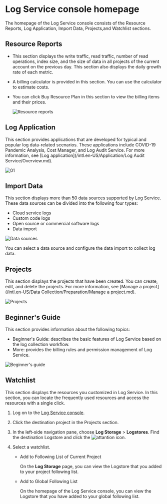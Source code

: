# Log Service console homepage

The homepage of the Log Service console consists of the Resource Reports, Log Application, Import Data, Projects,and Watchlist sections.

## Resource Reports

-   This section displays the write traffic, read traffic, number of read operations, index size, and the size of data in all projects of the current account on the previous day. This section also displays the daily growth rate of each metric.
-   A billing calculator is provided in this section. You can use the calculator to estimate costs.
-   You can click Buy Resource Plan in this section to view the billing items and their prices.

    ![Resource reports](https://static-aliyun-doc.oss-accelerate.aliyuncs.com/assets/img/en-US/7078480061/p65698.png)


## Log Application

This section provides applications that are developed for typical and popular log data-related scenarios. These applications include COVID-19 Pandemic Analysis, Cost Manager, and Log Audit Service. For more information, see [Log application](/intl.en-US/Application/Log Audit Service/Overview.md).

![01](https://static-aliyun-doc.oss-accelerate.aliyuncs.com/assets/img/en-US/7078480061/p130076.png)

## Import Data

This section displays more than 50 data sources supported by Log Service. These data sources can be divided into the following four types:

-   Cloud service logs
-   Custom code logs
-   Open source or commercial software logs
-   Data import

![Data sources](https://static-aliyun-doc.oss-accelerate.aliyuncs.com/assets/img/en-US/8078480061/p65699.png)

You can select a data source and configure the data import to collect log data.

## Projects

This section displays the projects that have been created. You can create, edit, and delete the projects. For more information, see [Manage a project](/intl.en-US/Data Collection/Preparation/Manage a project.md).

![Projects](https://static-aliyun-doc.oss-accelerate.aliyuncs.com/assets/img/en-US/5783231851/p65700.png)

## Beginner's Guide

This section provides information about the following topics:

-   Beginner's Guide: describes the basic features of Log Service based on the log collection workflow.
-   More: provides the billing rules and permission management of Log Service.

![Beginner's guide](../images/p182436.png)

## Watchlist

This section displays the resources you customized in Log Service. In this section, you can locate the frequently used resources and access the resources with a single click.

1.  Log on to the [Log Service console](https://sls.console.aliyun.com).

2.  Click the destination project in the Projects section.

3.  In the left-side navigation pane, choose **Log Storage** \> **Logstores**. Find the destination Logstore and click the ![attantion](https://static-aliyun-doc.oss-accelerate.aliyuncs.com/assets/img/en-US/8078480061/p130812.png) icon.

4.  Select a watchlist.

    -   Add to Following List of Current Project

        On the **Log Storage** page, you can view the Logstore that you added to your project following list.

    -   Add to Global Following List

        On the homepage of the Log Service console, you can view the Logstore that you have added to your global following list.


